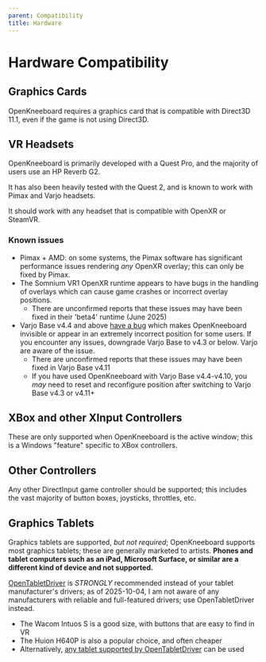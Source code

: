 ```yaml
---
parent: Compatibility
title: Hardware
---
```


# Hardware Compatibility

## Graphics Cards

OpenKneeboard requires a graphics card that is compatible with Direct3D 11.1, even if the game is not using Direct3D.

## VR Headsets

OpenKneeboard is primarily developed with a Quest Pro, and the majority of users use an HP Reverb G2.

It has also been heavily tested with the Quest 2, and is known to work with Pimax and Varjo headsets.

It should work with any headset that is compatible with OpenXR or SteamVR.

### Known issues

- Pimax + AMD: on some systems, the Pimax software has significant performance issues rendering *any* OpenXR overlay; this can only be fixed by Pimax.
- The Somnium VR1 OpenXR runtime appears to have bugs in the handling of overlays which can cause game crashes or incorrect overlay positions.
  - There are unconfirmed reports that these issues may have been fixed in their 'beta4' runtime (June 2025)
- Varjo Base v4.4 and above [have a bug](https://github.com/OpenKneeboard/OpenKneeboard/issues/698) which makes OpenKneeboard invisible or appear in an extremely incorrect position for some users. If you encounter any issues, downgrade Varjo Base to v4.3 or below. Varjo are aware of the issue.
  - There are unconfirmed reports that these issues may have been fixed in Varjo Base v4.11
  - If you have used OpenKneeboard with Varjo Base v4.4-v4.10, you *may* need to reset and reconfigure
    position after switching to Varjo Base v4.3 or v4.11+

## XBox and other XInput Controllers

These are only supported when OpenKneeboard is the active window; this is a Windows "feature" specific to XBox controllers.

## Other Controllers

Any other DirectInput game controller should be supported; this includes the vast majority of button boxes, joysticks, throttles, etc.

## Graphics Tablets

Graphics tablets are supported, *but not required*; OpenKneeboard supports most graphics tablets; these are generally marketed to artists. **Phones and tablet computers such as an iPad, Microsoft Surface, or similar are a different kind of device and not supported.**

[OpenTabletDriver](https://go.openkneeboard.com/otd-ipc) is *STRONGLY* recommended instead of your tablet manufacturer's drivers; as of 2025-10-04, I am not aware of any manufacturers with reliable and full-featured drivers; use OpenTabletDriver instead.

- The Wacom Intuos S is a good size, with buttons that are easy to find in VR
- The Huion H640P is also a popular choice, and often cheaper
- Alternatively, [any tablet supported by OpenTabletDriver](https://opentabletdriver.net/Tablets) can be used